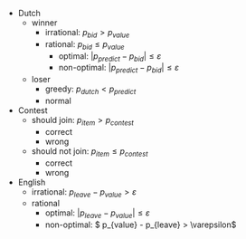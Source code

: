 - Dutch
  - winner
    - irrational: $p_{bid} > p_{value}$
    - rational: $p_{bid} \le p_{value}$
      - optimal: $\left| p_{predict} - p_{bid} \right| \le \varepsilon$
      - non-optimal: $\left| p_{predict} - p_{bid} \right| \le \varepsilon$
  - loser 
    - greedy: $p_{dutch} < p_{predict}$
    - normal
- Contest
  - should join: $p_{item} > p_{contest}$
    - correct
    - wrong
  - should not join: $p_{item} \le p_{contest}$
    - correct
    - wrong
- English
  - irrational: $p_{leave} - p_{value} > \varepsilon$
  - rational
    - optimal: $\left| p_{leave} - p_{value} \right| \le \varepsilon$
    - non-optimal: $ p_{value} - p_{leave} > \varepsilon$